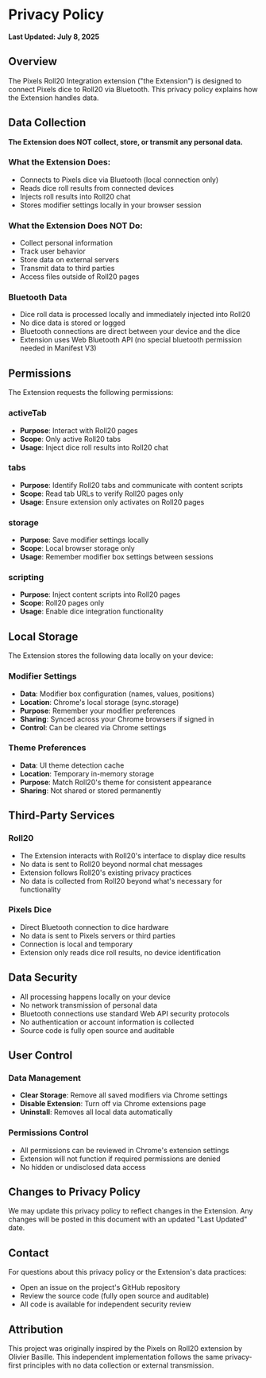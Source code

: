 # Privacy Policy

**Last Updated: July 8, 2025**

## Overview

The Pixels Roll20 Integration extension ("the Extension") is designed to connect Pixels dice to Roll20 via Bluetooth. This privacy policy explains how the Extension handles data.

## Data Collection

**The Extension does NOT collect, store, or transmit any personal data.**

### What the Extension Does:

- Connects to Pixels dice via Bluetooth (local connection only)
- Reads dice roll results from connected devices
- Injects roll results into Roll20 chat
- Stores modifier settings locally in your browser session

### What the Extension Does NOT Do:

- Collect personal information
- Track user behavior
- Store data on external servers
- Transmit data to third parties
- Access files outside of Roll20 pages

### Bluetooth Data

- Dice roll data is processed locally and immediately injected into Roll20
- No dice data is stored or logged
- Bluetooth connections are direct between your device and the dice
- Extension uses Web Bluetooth API (no special bluetooth permission needed in Manifest V3)

## Permissions

The Extension requests the following permissions:

### activeTab

- **Purpose**: Interact with Roll20 pages
- **Scope**: Only active Roll20 tabs
- **Usage**: Inject dice roll results into Roll20 chat

### tabs

- **Purpose**: Identify Roll20 tabs and communicate with content scripts
- **Scope**: Read tab URLs to verify Roll20 pages only
- **Usage**: Ensure extension only activates on Roll20 pages

### storage

- **Purpose**: Save modifier settings locally
- **Scope**: Local browser storage only
- **Usage**: Remember modifier box settings between sessions

### scripting

- **Purpose**: Inject content scripts into Roll20 pages
- **Scope**: Roll20 pages only
- **Usage**: Enable dice integration functionality

## Local Storage

The Extension stores the following data locally on your device:

### Modifier Settings

- **Data**: Modifier box configuration (names, values, positions)
- **Location**: Chrome's local storage (sync.storage)
- **Purpose**: Remember your modifier preferences
- **Sharing**: Synced across your Chrome browsers if signed in
- **Control**: Can be cleared via Chrome settings

### Theme Preferences

- **Data**: UI theme detection cache
- **Location**: Temporary in-memory storage
- **Purpose**: Match Roll20's theme for consistent appearance
- **Sharing**: Not shared or stored permanently

## Third-Party Services

### Roll20

- The Extension interacts with Roll20's interface to display dice results
- No data is sent to Roll20 beyond normal chat messages
- Extension follows Roll20's existing privacy practices
- No data is collected from Roll20 beyond what's necessary for functionality

### Pixels Dice

- Direct Bluetooth connection to dice hardware
- No data is sent to Pixels servers or third parties
- Connection is local and temporary
- Extension only reads dice roll results, no device identification

## Data Security

- All processing happens locally on your device
- No network transmission of personal data
- Bluetooth connections use standard Web API security protocols
- No authentication or account information is collected
- Source code is fully open source and auditable

## User Control

### Data Management

- **Clear Storage**: Remove all saved modifiers via Chrome settings
- **Disable Extension**: Turn off via Chrome extensions page
- **Uninstall**: Removes all local data automatically

### Permissions Control

- All permissions can be reviewed in Chrome's extension settings
- Extension will not function if required permissions are denied
- No hidden or undisclosed data access

## Changes to Privacy Policy

We may update this privacy policy to reflect changes in the Extension. Any changes will be posted in this document with an updated "Last Updated" date.

## Contact

For questions about this privacy policy or the Extension's data practices:

- Open an issue on the project's GitHub repository
- Review the source code (fully open source and auditable)
- All code is available for independent security review

## Attribution

This project was originally inspired by the Pixels on Roll20 extension by Olivier Basille. This independent implementation follows the same privacy-first principles with no data collection or external transmission.
